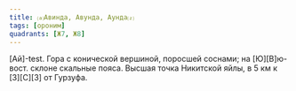 ```yaml
---
title: ⒜Авинда, Авунда, Аунда⒵
tags: [ороним]
quadrants: [Ж7, Ж8]
---
```


[Ай]-test.
Гора с конической вершиной, поросшей соснами; на [Ю][В]ю-вост. склоне скальные пояса.
Высшая точка Никитской яйлы, в 5 км к [З][С][З] от Гурзуфа.
